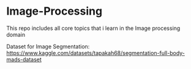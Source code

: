 # Image-Processing
This repo includes all core topics that i learn in the Image processing domain

Dataset for Image Segmentation: https://www.kaggle.com/datasets/tapakah68/segmentation-full-body-mads-dataset
